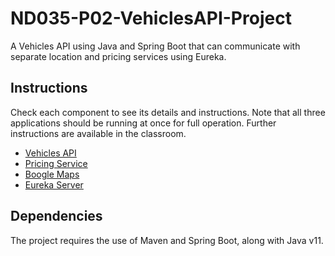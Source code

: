 # ND035-P02-VehiclesAPI-Project

A Vehicles API using Java and Spring Boot that can communicate with separate location and pricing services using Eureka.

## Instructions

Check each component to see its details and instructions. Note that all three applications
should be running at once for full operation. Further instructions are available in the classroom.

- [Vehicles API](vehicles-api/README.md)
- [Pricing Service](pricing-service/README.md)
- [Boogle Maps](boogle-maps/README.md)
- [Eureka Server](eureka-server/README.md)

## Dependencies

The project requires the use of Maven and Spring Boot, along with Java v11.
